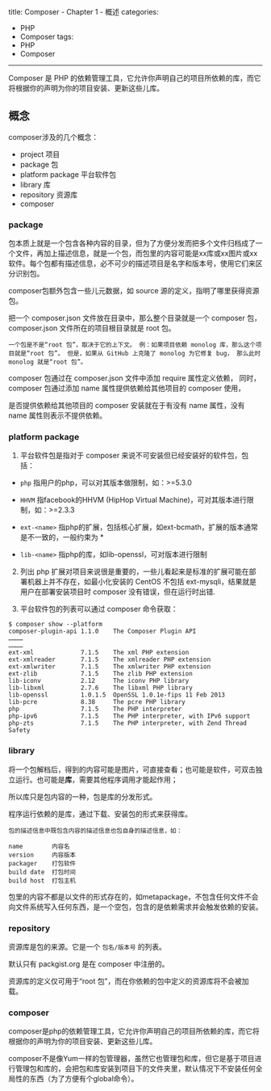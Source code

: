 ﻿title: Composer - Chapter 1 - 概述
categories:
  - PHP
  - Composer
tags:
  - PHP
  - Composer

---

Composer 是 PHP 的依赖管理工具，它允许你声明自己的项目所依赖的库，而它将根据你的声明为你的项目安装、更新这些儿库。

<!--more-->

## 概念

composer涉及的几个概念：

* project 项目
* package 包
* platform package 平台软件包
* library 库
* repository 资源库
* composer

### package

包本质上就是一个包含各种内容的目录，但为了方便分发而把多个文件归档成了一个文件，再加上描述信息，就是一个包，而包里的内容可能是xx库或xx图片或xx软件。每个包都有描述信息，必不可少的描述项目是名字和版本号，使用它们来区分识别包。

composer包额外包含一些儿元数据，如 source 源的定义，指明了哪里获得资源包。

把一个 composer.json 文件放在目录中，那么整个目录就是一个 composer 包，composer.json 文件所在的项目根目录就是 root 包。

    一个包是不是“root 包”，取决于它的上下文。 例：如果项目依赖 monolog 库，那么这个项目就是“root 包”。 但是，如果从 GitHub 上克隆了 monolog 为它修复 bug， 那么此时 monolog 就是“root 包”。

composer 包通过在 composer.json 文件中添加 require 属性定义依赖，
同时，
composer 包通过添加 name 属性提供依赖给其他项目的 composer 使用，

是否提供依赖给其他项目的 composer 安装就在于有没有 name 属性，没有 name 属性则表示不提供依赖。

### platform package

1. 平台软件包是指对于 composer 来说不可安装但已经安装好的软件包，包括：

* `php` 
    指用户的php，可以对其版本做限制，如：>=5.3.0

* `HHVM`
    指facebook的HHVM (HipHop Virtual Machine)，可对其版本进行限制，如：>=2.3.3

* `ext-<name>`
    指php的扩展，包括核心扩展，如ext-bcmath，扩展的版本通常是不一致的，一般约束为 *

* `lib-<name>`
    指php的库，如lib-openssl，可对版本进行限制

2. 列出 php 扩展对项目来说很是重要的，一些儿看起来是标准的扩展可能在部署机器上并不存在，如最小化安装的 CentOS 不包括 ext-mysqli，结果就是用户在部署安装项目时 composer 没有错误，但在运行时出错.

3. 平台软件包的列表可以通过 composer 命令获取：
```
$ composer show --platform
composer-plugin-api 1.1.0    The Composer Plugin API
…………
…………
ext-xml             7.1.5    The xml PHP extension
ext-xmlreader       7.1.5    The xmlreader PHP extension
ext-xmlwriter       7.1.5    The xmlwriter PHP extension
ext-zlib            7.1.5    The zlib PHP extension
lib-iconv           2.12     The iconv PHP library
lib-libxml          2.7.6    The libxml PHP library
lib-openssl         1.0.1.5  OpenSSL 1.0.1e-fips 11 Feb 2013
lib-pcre            8.38     The pcre PHP library
php                 7.1.5    The PHP interpreter
php-ipv6            7.1.5    The PHP interpreter, with IPv6 support
php-zts             7.1.5    The PHP interpreter, with Zend Thread Safety
```


### library

将一个包解档后，得到的内容可能是图片，可直接查看；也可能是软件，可双击独立运行。也可能是**库**，需要其他程序调用才能起作用；

所以库只是包内容的一种，包是库的分发形式。

程序运行依赖的是库，通过下载、安装包的形式来获得库。

    包的描述信息中既包含内容的描述信息也包自身的描述信息，如：
     
    name        内容名 
    version     内容版本
    packager    打包软件
    build date  打包时间
    build host  打包主机

包里的内容不都是以文件的形式存在的，如metapackage，不包含任何文件不会向文件系统写入任何东西，是一个空包，包含的是依赖需求并会触发依赖的安装。

### repository

资源库是包的来源。它是一个 `包名/版本号` 的列表。

默认只有 packgist.org 是在 composer 中注册的。

资源库的定义仅可用于“root 包”，而在你依赖的包中定义的资源库将不会被加载。

### composer

composer是php的依赖管理工具，它允许你声明自己的项目所依赖的库，而它将根据你的声明为你的项目安装、更新这些儿库。

composer不是像Yum一样的包管理器，虽然它也管理包和库，但它是基于项目进行管理包和库的，会把包和库安装到项目下的文件夹里，默认情况下不安装任何全局性的东西（为了方便有个global命令）。

